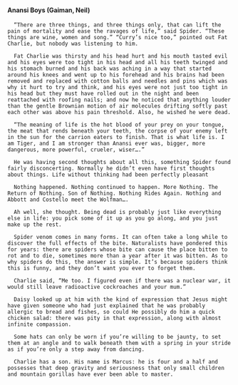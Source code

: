 #### Anansi Boys (Gaiman, Neil)
      “There are three things, and three things only, that can lift the pain of mortality and ease the ravages of life,” said Spider. “These things are wine, women and song.” “Curry’s nice too,” pointed out Fat Charlie, but nobody was listening to him.

      Fat Charlie was thirsty and his head hurt and his mouth tasted evil and his eyes were too tight in his head and all his teeth twinged and his stomach burned and his back was aching in a way that started around his knees and went up to his forehead and his brains had been removed and replaced with cotton balls and needles and pins which was why it hurt to try and think, and his eyes were not just too tight in his head but they must have rolled out in the night and been reattached with roofing nails; and now he noticed that anything louder than the gentle Brownian motion of air molecules drifting softly past each other was above his pain threshold. Also, he wished he were dead.

      “The meaning of life is the hot blood of your prey on your tongue, the meat that rends beneath your teeth, the corpse of your enemy left in the sun for the carrion eaters to finish. That is what life is. I am Tiger, and I am stronger than Anansi ever was, bigger, more dangerous, more powerful, crueler, wiser….”

      He was having second thoughts about all this, something Spider found fairly disconcerting. Normally he didn’t even have first thoughts about things. Life without thinking had been perfectly pleasant

      Nothing happened. Nothing continued to happen. More Nothing. The Return of Nothing. Son of Nothing. Nothing Rides Again. Nothing and Abbott and Costello meet the Wolfman….

      Ah well, she thought. Being dead is probably just like everything else in life: you pick some of it up as you go along, and you just make up the rest.

      Spider venom comes in many forms. It can often take a long while to discover the full effects of the bite. Naturalists have pondered this for years: there are spiders whose bite can cause the place bitten to rot and to die, sometimes more than a year after it was bitten. As to why spiders do this, the answer is simple. It’s because spiders think this is funny, and they don’t want you ever to forget them.

      Charlie said, “Me too. I figured even if there was a nuclear war, it would still leave radioactive cockroaches and your mum.”

      Daisy looked up at him with the kind of expression that Jesus might have given someone who had just explained that he was probably allergic to bread and fishes, so could He possibly do him a quick chicken salad: there was pity in that expression, along with almost infinite compassion.

      Some hats can only be worn if you’re willing to be jaunty, to set them at an angle and to walk beneath them with a spring in your stride as if you’re only a step away from dancing.

      Charlie has a son. His name is Marcus: he is four and a half and possesses that deep gravity and seriousness that only small children and mountain gorillas have ever been able to master.

